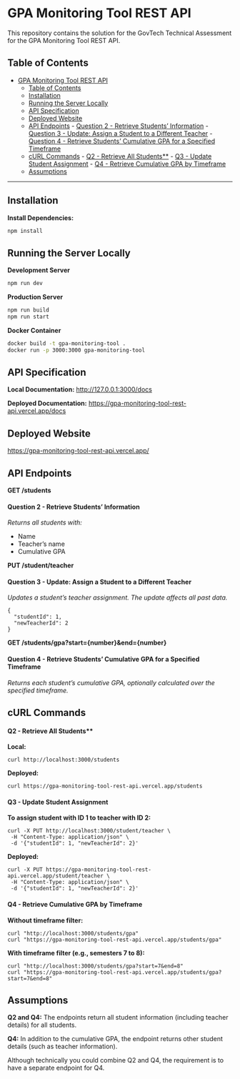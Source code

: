 # GPA Monitoring Tool REST API

This repository contains the solution for the GovTech Technical Assessment for the GPA Monitoring Tool REST API.

## Table of Contents

- [GPA Monitoring Tool REST API](#gpa-monitoring-tool-rest-api)
	- [Table of Contents](#table-of-contents)
	- [Installation](#installation)
	- [Running the Server Locally](#running-the-server-locally)
	- [API Specification](#api-specification)
	- [Deployed Website](#deployed-website)
	- [API Endpoints](#api-endpoints)
			- [Question 2 - Retrieve Students’ Information](#question-2---retrieve-students-information)
			- [Question 3 - Update: Assign a Student to a Different Teacher](#question-3---update-assign-a-student-to-a-different-teacher)
			- [Question 4 - Retrieve Students’ Cumulative GPA for a Specified Timeframe](#question-4---retrieve-students-cumulative-gpa-for-a-specified-timeframe)
	- [cURL Commands](#curl-commands)
			- [Q2 - Retrieve All Students\*\*](#q2---retrieve-all-students)
			- [Q3 - Update Student Assignment](#q3---update-student-assignment)
			- [Q4 - Retrieve Cumulative GPA by Timeframe](#q4---retrieve-cumulative-gpa-by-timeframe)
	- [Assumptions](#assumptions)

---

## Installation

**Install Dependencies:**

```bash
npm install
```

## Running the Server Locally

**Development Server**

```bash
npm run dev
```

**Production Server**

```bash
npm run build
npm run start
```

**Docker Container**

```bash
docker build -t gpa-monitoring-tool .
docker run -p 3000:3000 gpa-monitoring-tool
```

## API Specification

**Local Documentation:**
http://127.0.0.1:3000/docs

**Deployed Documentation:**
https://gpa-monitoring-tool-rest-api.vercel.app/docs

## Deployed Website

https://gpa-monitoring-tool-rest-api.vercel.app/

## API Endpoints

**GET /students**

#### Question 2 - Retrieve Students’ Information

_Returns all students with:_

- Name
- Teacher’s name
- Cumulative GPA

**PUT /student/teacher**

#### Question 3 - Update: Assign a Student to a Different Teacher

_Updates a student’s teacher assignment. The update affects all past data._

```
{
  "studentId": 1,
  "newTeacherId": 2
}
```

**GET /students/gpa?start={number}&end={number}**

#### Question 4 - Retrieve Students’ Cumulative GPA for a Specified Timeframe

_Returns each student’s cumulative GPA, optionally calculated over the specified timeframe._

## cURL Commands

#### Q2 - Retrieve All Students\*\*

**Local:**

```
curl http://localhost:3000/students
```

**Deployed:**

```
curl https://gpa-monitoring-tool-rest-api.vercel.app/students
```

#### Q3 - Update Student Assignment

**To assign student with ID 1 to teacher with ID 2:**

```
curl -X PUT http://localhost:3000/student/teacher \
 -H "Content-Type: application/json" \
 -d '{"studentId": 1, "newTeacherId": 2}'
```

**Deployed:**

```
curl -X PUT https://gpa-monitoring-tool-rest-api.vercel.app/student/teacher \
 -H "Content-Type: application/json" \
 -d '{"studentId": 1, "newTeacherId": 2}'
```

#### Q4 - Retrieve Cumulative GPA by Timeframe

**Without timeframe filter:**

```
curl "http://localhost:3000/students/gpa"
curl "https://gpa-monitoring-tool-rest-api.vercel.app/students/gpa"
```

**With timeframe filter (e.g., semesters 7 to 8):**

```
curl "http://localhost:3000/students/gpa?start=7&end=8"
curl "https://gpa-monitoring-tool-rest-api.vercel.app/students/gpa?start=7&end=8"
```

## Assumptions

**Q2 and Q4:**
The endpoints return all student information (including teacher details) for all students.

**Q4:**
In addition to the cumulative GPA, the endpoint returns other student details (such as teacher information).

Although technically you could combine Q2 and Q4, the requirement is to have a separate endpoint for Q4.
